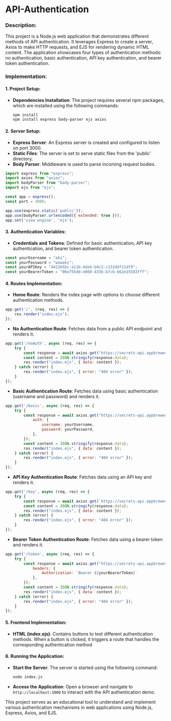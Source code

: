# API-Authentication

### Description:
This project is a Node.js web application that demonstrates different methods of API authentication. It leverages Express to create a server, Axios to make HTTP requests, and EJS for rendering dynamic HTML content. The application showcases four types of authentication methods: no authentication, basic authentication, API key authentication, and bearer token authentication.

### Implementation:

#### 1. Project Setup:
- **Dependencies Installation**: The project requires several npm packages, which are installed using the following commands:
  ```bash
  npm install
  npm install express body-parser ejs axios
  ```

#### 2. Server Setup:
- **Express Server**: An Express server is created and configured to listen on port 3000.
- **Static Files**: The server is set to serve static files from the 'public' directory.
- **Body Parser**: Middleware is used to parse incoming request bodies.

```javascript
import express from "express";
import axios from "axios";
import bodyParser from "body-parser";
import ejs from "ejs";

const app = express();
const port = 3000;

app.use(express.static('public'));
app.use(bodyParser.urlencoded({ extended: true }));
app.set('view engine', 'ejs');
```

#### 3. Authentication Variables:
- **Credentials and Tokens**: Defined for basic authentication, API key authentication, and bearer token authentication.
```javascript
const yourUsername = "aki";
const yourPassword = "wowaki";
const yourAPIKey = "4421b5bc-a11b-4deb-b9c2-c132ddf11df9";
const yourBearerToken = "06e755dd-e860-433b-b7c6-b62e15583fff";
```

#### 4. Routes Implementation:
- **Home Route**: Renders the index page with options to choose different authentication methods.
```javascript
app.get('/', (req, res) => {
    res.render("index.ejs");
});
```

- **No Authentication Route**: Fetches data from a public API endpoint and renders it.
```javascript
app.get('/noAuth', async (req, res) => {
    try {
        const response = await axios.get("https://secrets-api.appbrewery.com/random");
        const content = JSON.stringify(response.data);
        res.render("index.ejs", { data: content });
    } catch (error) {
        res.render("index.ejs", { error: "404 error" });
    }
});
```

- **Basic Authentication Route**: Fetches data using basic authentication (username and password) and renders it.
```javascript
app.get('/basic', async (req, res) => {
    try {
        const response = await axios.get("https://secrets-api.appbrewery.com/all?page=2", {
            auth: {
                username: yourUsername,
                password: yourPassword,
            },
        });
        const content = JSON.stringify(response.data);
        res.render("index.ejs", { data: content });
    } catch (error) {
        res.render("index.ejs", { error: "404 error" });
    }
});
```

- **API Key Authentication Route**: Fetches data using an API key and renders it.
```javascript
app.get('/key', async (req, res) => {
    try {
        const response = await axios.get(`https://secrets-api.appbrewery.com/filter?score=5&apiKey=${yourAPIKey}`);
        const content = JSON.stringify(response.data);
        res.render("index.ejs", { data: content });
    } catch (error) {
        res.render("index.ejs", { error: "404 error" });
    }
});
```

- **Bearer Token Authentication Route**: Fetches data using a bearer token and renders it.
```javascript
app.get('/token', async (req, res) => {
    try {
        const response = await axios.get("https://secrets-api.appbrewery.com/secrets/42", {
            headers: {
                Authorization: `Bearer ${yourBearerToken}`
            },
        });
        const content = JSON.stringify(response.data);
        res.render("index.ejs", { data: content });
    } catch (error) {
        res.render("index.ejs", { error: "404 error" });
    }
});
```

#### 5. Frontend Implementation:
- **HTML (index.ejs)**: Contains buttons to test different authentication methods. When a button is clicked, it triggers a route that handles the corresponding authentication method


#### 6. Running the Application:
- **Start the Server**: The server is started using the following command:
  ```bash
  node index.js
  ```
- **Access the Application**: Open a browser and navigate to `http://localhost:3000` to interact with the API authentication demo.

This project serves as an educational tool to understand and implement various authentication mechanisms in web applications using Node.js, Express, Axios, and EJS.
